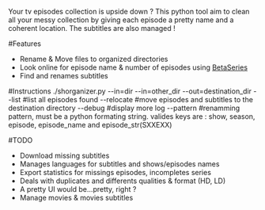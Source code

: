 Your tv episodes collection is upside down ? 
This python tool aim to clean all your messy collection by giving each episode a pretty name and a coherent location.
The subtitles are also managed !

#Features
 * Rename & Move files to organized directories
 * Look online for episode name & number of episodes using [BetaSeries](betaseries.com)
 * Find and renames subtitles

#Instructions
    ./shorganizer.py  --in=dir --in=other_dir --out=destination_dir
      --list #list all episodes found
      --relocate #move episodes and subtitles to the destination directory
      --debug #display more log
      --pattern #renamming pattern, must be a python formating string. valides keys are : show, season,  episode, episode_name and episode_str(SXXEXX)

#TODO
 * Download missing subtitles
 * Manages languages for subtitles and shows/episodes names
 * Export statistics for missings episodes, incompletes series
 * Deals with duplicates and differents qualities & format (HD, LD)
 * A pretty UI would be...pretty, right ?
 * Manage movies & movies subtitles
 
 